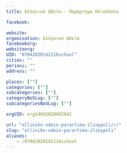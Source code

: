 ```yaml
---
title: Ελληνικό Ωδείο-- Παράρτημα Ηλιούπολη

facebook:

website:
organisation: Ελληνικό Ωδείο
facebookorg:
websiteorg:
UID: "07042020142116school"
cities: ""
perioxi: ""
address: ""

places: [""]
categories: [""]
subcategories: [""]
categoryNoSLug: [""]
subcategoriesNoSLug: [""]

orgUID: org14042020002942

url: "elliniko-odeio-parartima-ilioypoli///"
slug: "elliniko-odeio-parartima-ilioypoli"
aliases:
    - /07042020142116school
---
```





